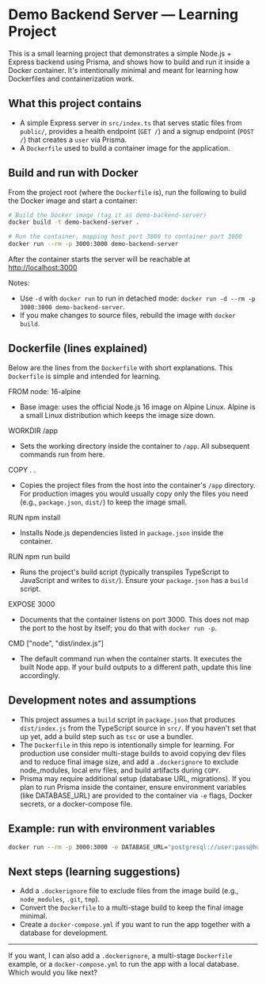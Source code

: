 
# Demo Backend Server — Learning Project

This is a small learning project that demonstrates a simple Node.js + Express backend using Prisma, and shows how to build and run it inside a Docker container. It's intentionally minimal and meant for learning how Dockerfiles and containerization work.

## What this project contains

- A simple Express server in `src/index.ts` that serves static files from `public/`, provides a health endpoint (`GET /`) and a signup endpoint (`POST /`) that creates a `user` via Prisma.
- A `Dockerfile` used to build a container image for the application.

## Build and run with Docker

From the project root (where the `Dockerfile` is), run the following to build the Docker image and start a container:

```bash
# Build the Docker image (tag it as demo-backend-server)
docker build -t demo-backend-server .

# Run the container, mapping host port 3000 to container port 3000
docker run --rm -p 3000:3000 demo-backend-server
```

After the container starts the server will be reachable at <http://localhost:3000>

Notes:

- Use `-d` with `docker run` to run in detached mode: `docker run -d --rm -p 3000:3000 demo-backend-server`.
- If you make changes to source files, rebuild the image with `docker build`.

## Dockerfile (lines explained)


Below are the lines from the `Dockerfile` with short explanations. This `Dockerfile` is simple and intended for learning.

FROM node: 16-alpine

- Base image: uses the official Node.js 16 image on Alpine Linux. Alpine is a small Linux distribution which keeps the image size down.

WORKDIR /app

- Sets the working directory inside the container to `/app`. All subsequent commands run from here.

COPY . .

- Copies the project files from the host into the container's `/app` directory. For production images you would usually copy only the files you need (e.g., `package.json`, `dist/`) to keep the image small.

RUN npm install

- Installs Node.js dependencies listed in `package.json` inside the container.

RUN npm run build

- Runs the project's build script (typically transpiles TypeScript to JavaScript and writes to `dist/`). Ensure your `package.json` has a `build` script.

EXPOSE 3000

- Documents that the container listens on port 3000. This does not map the port to the host by itself; you do that with `docker run -p`.

CMD ["node", "dist/index.js"]

- The default command run when the container starts. It executes the built Node app. If your build outputs to a different path, update this line accordingly.

## Development notes and assumptions

- This project assumes a `build` script in `package.json` that produces `dist/index.js` from the TypeScript source in `src/`. If you haven't set that up yet, add a build step such as `tsc` or use a bundler.
- The `Dockerfile` in this repo is intentionally simple for learning. For production use consider multi-stage builds to avoid copying dev files and to reduce final image size, and add a `.dockerignore` to exclude node_modules, local env files, and build artifacts during `COPY`.
- Prisma may require additional setup (database URL, migrations). If you plan to run Prisma inside the container, ensure environment variables (like DATABASE_URL) are provided to the container via `-e` flags, Docker secrets, or a docker-compose file.

## Example: run with environment variables

```bash
docker run --rm -p 3000:3000 -e DATABASE_URL="postgresql://user:pass@host:5432/db" demo-backend-server
```

## Next steps (learning suggestions)

- Add a `.dockerignore` file to exclude files from the image build (e.g., `node_modules`, `.git`, `tmp`).
- Convert the `Dockerfile` to a multi-stage build to keep the final image minimal.
- Create a `docker-compose.yml` if you want to run the app together with a database for development.

---

If you want, I can also add a `.dockerignore`, a multi-stage `Dockerfile` example, or a `docker-compose.yml` to run the app with a local database. Which would you like next?
